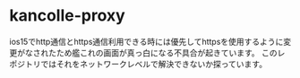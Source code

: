 # kancolle-proxy
ios15でhttp通信とhttps通信利用できる時には優先してhttpsを使用するように変更がなされたため艦これの画面が真っ白になる不具合が起きています。
このレポジトリではそれをネットワークレベルで解決できないか探っています。
